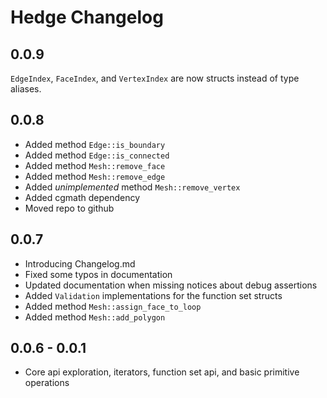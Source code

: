 # Hedge Changelog

## 0.0.9

`EdgeIndex`, `FaceIndex`, and `VertexIndex` are now structs instead of type aliases.

## 0.0.8

- Added method `Edge::is_boundary`
- Added method `Edge::is_connected`
- Added method `Mesh::remove_face`
- Added method `Mesh::remove_edge`
- Added *unimplemented* method `Mesh::remove_vertex`
- Added cgmath dependency
- Moved repo to github

## 0.0.7

- Introducing Changelog.md
- Fixed some typos in documentation
- Updated documentation when missing notices about debug assertions
- Added `Validation` implementations for the function set structs
- Added method `Mesh::assign_face_to_loop`
- Added method `Mesh::add_polygon`

## 0.0.6 - 0.0.1

- Core api exploration, iterators, function set api, and basic primitive operations
